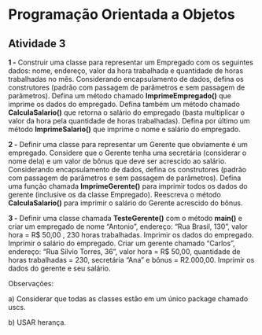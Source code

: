 # Programação Orientada a Objetos
## Atividade 3

**1 -** Construir uma classe para representar um Empregado com os seguintes dados: nome, endereço, valor da hora trabalhada e quantidade de horas trabalhadas no mês. Considerando encapsulamento de dados, defina os construtores (padrão com passagem de parâmetros e sem passagem de parâmetros). Defina um método chamado **ImprimeEmpregado()** que imprime os dados do empregado. Defina também um método chamado **CalculaSalario()** que retorna o salário do empregado (basta multiplicar o valor da hora pela quantidade de horas trabalhadas). Defina por último um método **ImprimeSalario()** que imprime o nome e salário do empregado.

**2 -** Definir uma classe para representar um Gerente que obviamente é um empregado. Considere que o Gerente tenha uma secretária (considerar o nome dela) e um valor de bônus que deve ser acrescido ao salário. Considerando encapsulamento de dados, defina os construtores (padrão com passagem de parâmetros e sem passagem de parâmetros). Defina uma função chamada **ImprimeGerente()** para imprimir todos os dados do gerente (inclusive os da classe Empregado). Reescreva o método **CalculaSalario()** para imprimir o salário do Gerente acrescido do bônus.

**3 -** Definir uma classe chamada **TesteGerente()** com o método **main()** e criar um empregado de nome “Antonio”, endereço: “Rua Brasil, 130”, valor hora = R$ 50,00 , 230 horas trabalhadas. Imprimir os dados do empregado. Imprimir o salário do empregado. Criar um gerente chamado “Carlos”, endereço: “Rua Silvio Torres, 36”, valor hora = R$ 50,00, quantidade de horas trabalhadas = 230, secretária “Ana” e bônus = R2.000,00.  Imprimir os dados do gerente e seu salário.

Observações:

a) Considerar que todas as classes estão em um único package chamado uscs.

b) USAR herança.
